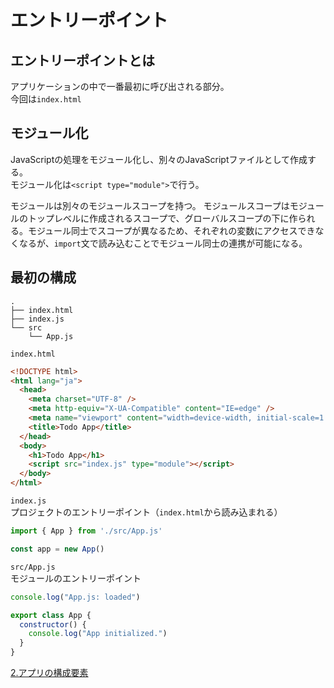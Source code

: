# エントリーポイント

## エントリーポイントとは

アプリケーションの中で一番最初に呼び出される部分。    
今回は`index.html`

## モジュール化

JavaScriptの処理をモジュール化し、別々のJavaScriptファイルとして作成する。    
モジュール化は`<script type="module">`で行う。

モジュールは別々のモジュールスコープを持つ。
モジュールスコープはモジュールのトップレベルに作成されるスコープで、グローバルスコープの下に作られる。モジュール同士でスコープが異なるため、それぞれの変数にアクセスできなくなるが、`import`文で読み込むことでモジュール同士の連携が可能になる。


## 最初の構成
```
.
├── index.html
├── index.js
└── src
    └── App.js
```

`index.html`
```html
<!DOCTYPE html>
<html lang="ja">
  <head>
    <meta charset="UTF-8" />
    <meta http-equiv="X-UA-Compatible" content="IE=edge" />
    <meta name="viewport" content="width=device-width, initial-scale=1.0" />
    <title>Todo App</title>
  </head>
  <body>
    <h1>Todo App</h1>
    <script src="index.js" type="module"></script>
  </body>
</html>
```

`index.js`    
プロジェクトのエントリーポイント（`index.html`から読み込まれる）
```js
import { App } from './src/App.js'

const app = new App()
```

`src/App.js`   
モジュールのエントリーポイント
```js
console.log("App.js: loaded")

export class App {
  constructor() {
    console.log("App initialized.")
  }
}
```
[2.アプリの構成要素](2.app_structure.md)